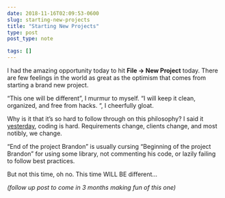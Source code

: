```yaml
---
date: 2018-11-16T02:09:53-0600
slug: starting-new-projects
title: "Starting New Projects"
type: post
post_type: note

tags: []
---
```

I had the amazing opportunity today to hit **File -> New Project** today. There are few feelings in the world as great as the optimism that comes from starting a brand new project.


“This one will be different”, I murmur to myself. “I will keep it clean, organized, and free from hacks. “, I cheerfully gloat.


Why is it that it’s so hard to follow through on this philosophy? I said it [yesterday](http://www.brandontreb.com/client-deliveries-are-hard.html), coding is hard. Requirements change, clients change, and most notibly, we change.


“End of the project Brandon” is usually cursing “Beginning of the project Brandon” for using some library, not commenting his code, or lazily failing to follow best practices.


But not this time, oh no. This time WILL BE different…


*(follow up post to come in 3 months making fun of this one)*



